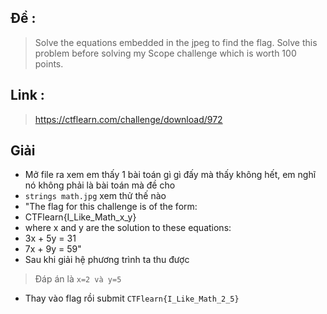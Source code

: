 ## Đề :
>  Solve the equations embedded in the jpeg to find the flag. Solve this problem before solving my Scope challenge which is worth 100 points.
## Link :
> https://ctflearn.com/challenge/download/972
## Giải
- Mở file ra xem em thấy 1 bài toán gì gì đấy mà thấy không hết, em nghĩ nó không phải là bài toán mà đề cho
- `strings math.jpg` xem thử thế nào
- "The flag for this challenge is of the form:   
- CTFlearn{I_Like_Math_x_y}  
- where x and y are the solution to these equations:
- 3x + 5y = 31 
- 7x + 9y = 59"
- Sau khi giải hệ phương trình ta thu được 
> Đáp án là `x=2 và y=5`
- Thay vào flag rồi submit `CTFlearn{I_Like_Math_2_5}`